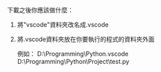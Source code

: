 下載之後你應該做什麼：
1. 將"vscode"資料夾改名成.vscode
2. 將.vscode資料夾放在你要執行的程式的資料夾外面
   
   例如：
   D:\Programming\Python\.vscode
   D:\Programming\Python\Project\test.py
